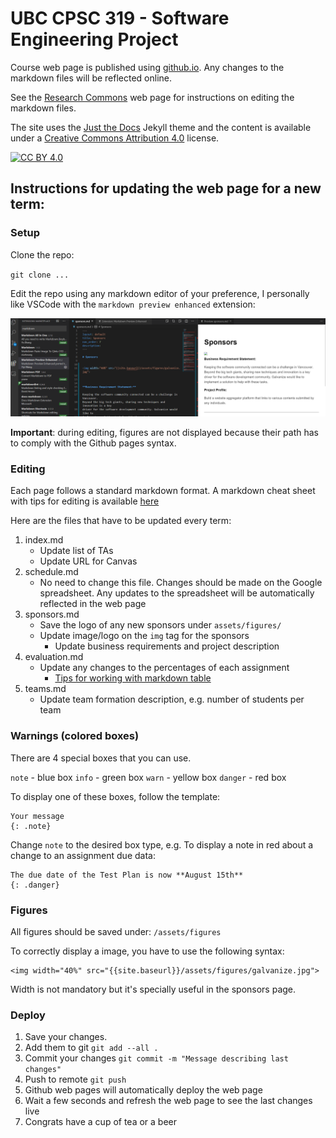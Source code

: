# UBC CPSC 319 - Software Engineering Project


Course web page is published using [github.io](https://ubc-cpsc319.github.io/). Any changes to the markdown files will be reflected online.

See the [Research Commons](https://ubc-library-rc.github.io/rc-workshop-template/) web page for instructions on editing the markdown files.

The site uses the [Just the Docs](https://github.com/pmarsceill/just-the-docs) Jekyll theme and the content is available under a [Creative Commons Attribution 4.0](https://creativecommons.org/licenses/by/4.0) license.

[![CC BY 4.0][cc-by-shield]][cc-by]


[cc-by]: http://creativecommons.org/licenses/by/4.0/
[cc-by-image]: https://i.creativecommons.org/l/by/4.0/88x31.png
[cc-by-shield]: https://img.shields.io/badge/License-CC%20BY%204.0-lightgrey.svg


## Instructions for updating the web page for a new term:


### Setup

Clone the repo:

`git clone ...`

Edit the repo using any markdown editor of your preference, I personally like VSCode with the `markdown preview enhanced` extension:

![alt text](assets/figures/vscode.png "WYSWYG")

**Important**: during editing, figures are not displayed because their path has to comply with the Github pages syntax. 

### Editing

Each page follows a standard markdown format. A markdown cheat sheet with tips for editing is available [here](https://github.com/adam-p/markdown-here/wiki/Markdown-Cheatsheet)

Here are the files that have to be updated every term:

1. index.md 
    - Update list of TAs
    - Update URL for Canvas
1. schedule.md  
    - No need to change this file. Changes should be made on the Google spreadsheet. Any updates to the spreadsheet will be automatically reflected in the web page
1. sponsors.md 
    - Save the logo of any new sponsors under `assets/figures/`
    - Update image/logo on the `img` tag for the sponsors
        - Update business requirements and project description
1. evaluation.md
    - Update any changes to the percentages of each assignment
        - [Tips for working with markdown table](https://github.com/adam-p/markdown-here/wiki/Markdown-Cheatsheet#tables)
1. teams.md
    - Update team formation description, e.g. number of students per team


### Warnings (colored boxes)

There are 4 special boxes that you can use. 

`note` - blue box
`info` - green box
`warn` - yellow box
`danger` - red box

To display one of these boxes, follow the template:

```
Your message
{: .note}
```

Change `note` to the desired box type, e.g. To display a note in red about a change to an assignment due data:

```
The due date of the Test Plan is now **August 15th**
{: .danger}
```

### Figures

All figures should be saved under: `/assets/figures`

To correctly display a image, you have to use the following syntax:

```
<img width="40%" src="{{site.baseurl}}/assets/figures/galvanize.jpg">
```

Width is not mandatory but it's specially useful in the sponsors page.

### Deploy

1. Save your changes.
1. Add them to git `git add --all .`
1. Commit your changes `git commit -m "Message describing last changes"`
1. Push to remote `git push`
1. Github web pages will automatically deploy the web page
1. Wait a few seconds and refresh the web page to see the last changes live
1. Congrats have a cup of tea or a beer